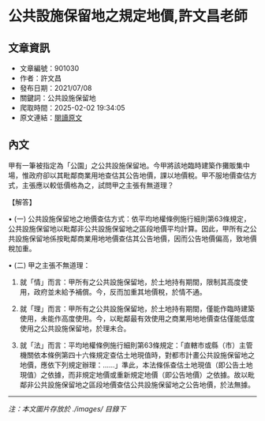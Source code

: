 # 公共設施保留地之規定地價,許文昌老師

## 文章資訊
- 文章編號：901030
- 作者：許文昌
- 發布日期：2021/07/08
- 關鍵詞：公共設施保留地
- 爬取時間：2025-02-02 19:34:05
- 原文連結：[閱讀原文](https://real-estate.get.com.tw/Columns/detail.aspx?no=901030)

## 內文
甲有一筆被指定為「公園」之公共設施保留地。今甲將該地臨時建築作攤販集中場，惟政府卻以其毗鄰商業用地查估其公告地價，課以地價稅。甲不服地價查估方式，主張應以較低價格為之，試問甲之主張有無道理？

【解答】

• (一) 公共設施保留地之地價查估方式：依平均地權條例施行細則第63條規定，公共設施保留地以毗鄰非公共設施保留地之區段地價平均計算。因此，甲所有之公共設施保留地係按毗鄰商業用地地價查估其公告地價，因而公告地價偏高，致地價稅加重。

• (二) 甲之主張不無道理：

1. 就「情」而言：甲所有之公共設施保留地，於土地持有期間，限制其高度使用，政府並未給予補償。今，反而加重其地價稅，於情不通。

2. 就「理」而言：甲所有之公共設施保留地，於土地持有期間，僅能作臨時建築使用，未能作高度使用。今，以毗鄰最有效使用之商業用地地價查估僅能低度使用之公共設施保留地，於理未合。

3. 就「法」而言：平均地權條例施行細則第63條規定：「直轄市或縣（市）主管機關依本條例第四十六條規定查估土地現值時，對都市計畫公共設施保留地之地價，應依下列規定辦理：……」準此，本法條係查估土地現值（即公告土地現值）之依據，而非規定地價或重新規定地價（即公告地價）之依據。故以毗鄰非公共設施保留地之區段地價查估公共設施保留地之公告地價，於法無據。
---
*注：本文圖片存放於 ./images/ 目錄下*
